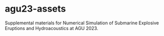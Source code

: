 # agu23-assets
Supplemental materials for Numerical Simulation of Submarine Explosive Eruptions and Hydroacoustics at AGU 2023.
